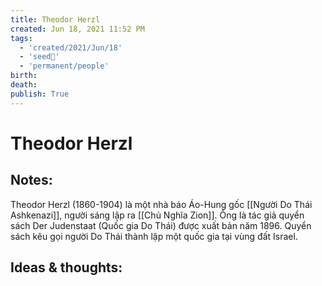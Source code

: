 ```yaml
---
title: Theodor Herzl
created: Jun 18, 2021 11:52 PM
tags:
  - 'created/2021/Jun/18'
  - 'seed🥜'
  - 'permanent/people'
birth: 
death: 
publish: True
---
```

# Theodor Herzl

## Notes:
Theodor Herzl (1860-1904) là một nhà báo Áo-Hung gốc [[Người Do Thái Ashkenazi]], người sáng lập ra [[Chủ Nghĩa Zion]]. Ông là tác giả quyển sách Der Judenstaat (Quốc gia Do Thái) được xuất bản năm 1896. Quyển sách kêu gọi người Do Thái thành lập một quốc gia tại vùng đất Israel.

## Ideas & thoughts:

